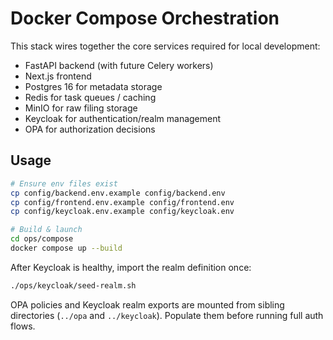# Docker Compose Orchestration

This stack wires together the core services required for local development:

- FastAPI backend (with future Celery workers)
- Next.js frontend
- Postgres 16 for metadata storage
- Redis for task queues / caching
- MinIO for raw filing storage
- Keycloak for authentication/realm management
- OPA for authorization decisions

## Usage

```bash
# Ensure env files exist
cp config/backend.env.example config/backend.env
cp config/frontend.env.example config/frontend.env
cp config/keycloak.env.example config/keycloak.env

# Build & launch
cd ops/compose
docker compose up --build
```

After Keycloak is healthy, import the realm definition once:

```bash
./ops/keycloak/seed-realm.sh
```

OPA policies and Keycloak realm exports are mounted from sibling directories (`../opa` and `../keycloak`). Populate them before running full auth flows.
